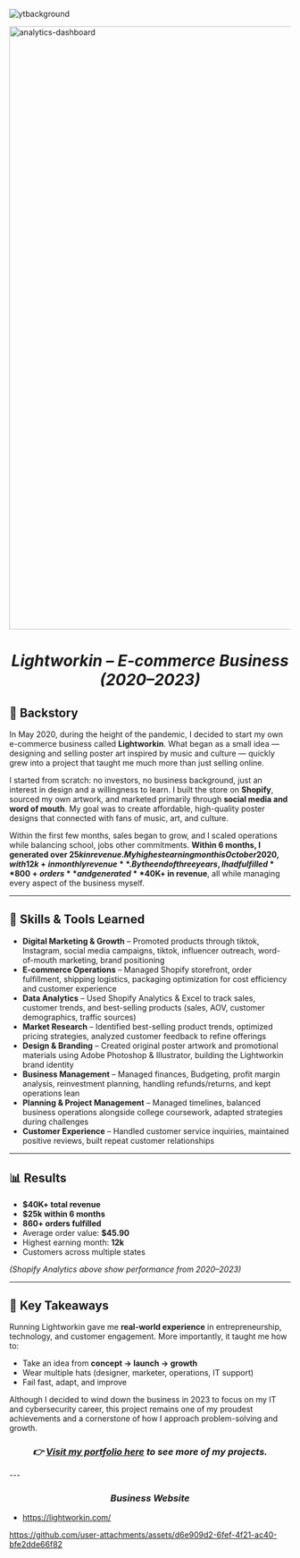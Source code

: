 
![ytbackground](https://github.com/user-attachments/assets/0af944bb-3758-441c-9f51-2794494d6046)


<img width="1919" height="1079" alt="analytics-dashboard" src="https://github.com/user-attachments/assets/ed1990b5-731f-4621-bec7-25c3ad419d9d" />

<h1 align="center"><em>Lightworkin – E-commerce Business (2020–2023)</em></h1>


## 📖 Backstory
In May 2020, during the height of the pandemic, I decided to start my own e-commerce business called **Lightworkin**. What began as a small idea — designing and selling poster art inspired by music and culture — quickly grew into a project that taught me much more than just selling online.  

I started from scratch: no investors, no business background, just an interest in design and a willingness to learn. I built the store on **Shopify**, sourced my own artwork, and marketed primarily through **social media and word of mouth**. My goal was to create affordable, high-quality poster designs that connected with fans of music, art, and culture.  

Within the first few months, sales began to grow, and I scaled operations while balancing school, jobs other commitments. **Within 6 months, I generated over $25k in revenue. My highest earning month is October 2020, with 12k+ in monthly revenue**. By the end of three years, I had fulfilled **800+ orders** and generated **$40K+ in revenue**, all while managing every aspect of the business myself.  

---

## 🚀 Skills & Tools Learned
- **Digital Marketing & Growth** – Promoted products through tiktok, Instagram, social media campaigns, tiktok, influencer outreach, word-of-mouth marketing, brand positioning
- **E-commerce Operations** – Managed Shopify storefront, order fulfillment, shipping logistics, packaging optimization for cost efficiency and customer experience 
- **Data Analytics** – Used Shopify Analytics & Excel to track sales, customer trends, and best-selling products (sales, AOV, customer demographics, traffic sources)
- **Market Research** – Identified best-selling product trends, optimized pricing strategies, analyzed customer feedback to refine offerings
- **Design & Branding** – Created original poster artwork and promotional materials using Adobe Photoshop & Illustrator, building the Lightworkin brand identity  
- **Business Management** – Managed finances, Budgeting, profit margin analysis, reinvestment planning, handling refunds/returns, and kept operations lean
- **Planning & Project Management** – Managed timelines, balanced business operations alongside college coursework, adapted strategies during challenges
- **Customer Experience** – Handled customer service inquiries, maintained positive reviews, built repeat customer relationships


---

## 📊 Results
- **$40K+ total revenue** 
- **$25k within 6 months**
- **860+ orders fulfilled**  
- Average order value: **$45.90**
- Highest earning month: **12k**
- Customers across multiple states  

*(Shopify Analytics above show performance from 2020–2023)*  

---

## 🎯 Key Takeaways
Running Lightworkin gave me **real-world experience** in entrepreneurship, technology, and customer engagement. More importantly, it taught me how to:  
- Take an idea from **concept → launch → growth**  
- Wear multiple hats (designer, marketer, operations, IT support)  
- Fail fast, adapt, and improve  

Although I decided to wind down the business in 2023 to focus on my IT and cybersecurity career, this project remains one of my proudest achievements and a cornerstone of how I approach problem-solving and growth.  
<h3 align="center">
  <em>👉 <a href="https://markwhiite.github.io">Visit my portfolio here</a> to see more of my projects.</em>
</h3>
---

 

<h3 align="center"><em>Business Website</em></h3>

- https://lightworkin.com/

https://github.com/user-attachments/assets/d6e909d2-6fef-4f21-ac40-bfe2dde66f82
